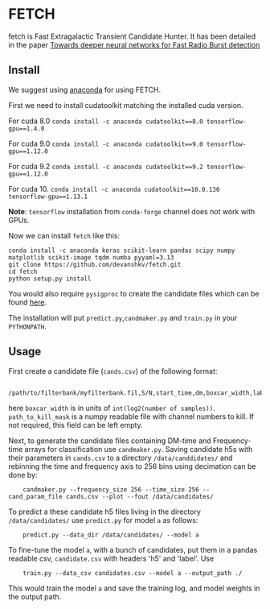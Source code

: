 # FETCH

fetch is Fast Extragalactic Transient Candidate Hunter. It has been detailed in the paper [Towards deeper neural networks for Fast Radio Burst detection](https://arxiv.org/abs/1902.06343)

Install
---

We suggest using [anaconda](https://www.continuum.io/downloads) for using FETCH.

First we need to install cudatoolkit matching the installed cuda version.

For cuda 8.0 `conda install -c anaconda cudatoolkit==8.0 tensorflow-gpu==1.4.0`

For cuda 9.0 `conda install -c anaconda cudatoolkit==9.0 tensorflow-gpu==1.12.0`

For cuda 9.2 `conda install -c anaconda cudatoolkit==9.2 tensorflow-gpu==1.12.0`

For cuda 10. `conda install -c anaconda cudatoolkit==10.0.130 tensorflow-gpu==1.13.1`

__Note__: `tensorflow` installation from `conda-forge` channel does not work with GPUs.


Now we can install `fetch` like this:

    conda install -c anaconda keras scikit-learn pandas scipy numpy matplotlib scikit-image tqdm numba pyyaml=3.13
    git clone https://github.com/devanshkv/fetch.git
    cd fetch
    python setup.py install
    
You would also require `pysigproc` to create the candidate files which can be found [here](https://github.com/devanshkv/pysigproc).

The installation will put `predict.py`,`candmaker.py` and `train.py` in your `PYTHONPATH`.

Usage
---
First create a candidate file (`cands.csv`) of the following format:

        /path/to/filterbank/myfilterbank.fil,S/N,start_time,dm,boxcar_width,label,path_to_kill_mask
       
here `boxcar_width` is in units of `int(log2(number of samples))`. `path_to_kill_mask` is a numpy readable file with channel numbers to kill. If not required, this field can be left empty.

Next, to generate the candidate files containing DM-time and Frequency-time arrays for classification use `candmaker.py`. Saving candidate h5s with their parameters in `cands.csv` to a directory `/data/canddidates/` and rebinning the time and frequency axis to 256 bins using decimation can be done by: 

        candmaker.py --frequency_size 256 --time_size 256 --cand_param_file cands.csv --plot --fout /data/candidates/
       
To predict a these candidate h5 files living in the directory `/data/candidates/` use `predict.py` for model `a` as follows:

        predict.py --data_dir /data/candidates/ --model a
        
To fine-tune the model `a`, with a bunch of candidates, put them in a pandas readable csv, `candidate.csv` with headers 'h5' and 'label'. Use

        train.py --data_csv candidates.csv --model a --output_path ./
        
This would train the model `a` and save the training log, and model weights in the output path.
